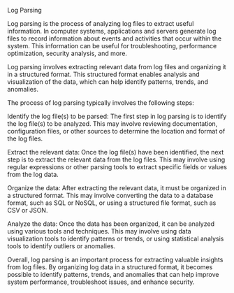 Log Parsing

Log parsing is the process of analyzing log files to extract useful information. In computer systems, applications and servers generate log files to record information about events and activities that occur within the system. This information can be useful for troubleshooting, performance optimization, security analysis, and more.

Log parsing involves extracting relevant data from log files and organizing it in a structured format. This structured format enables analysis and visualization of the data, which can help identify patterns, trends, and anomalies.

The process of log parsing typically involves the following steps:

Identify the log file(s) to be parsed: The first step in log parsing is to identify the log file(s) to be analyzed. This may involve reviewing documentation, configuration files, or other sources to determine the location and format of the log files.

Extract the relevant data: Once the log file(s) have been identified, the next step is to extract the relevant data from the log files. This may involve using regular expressions or other parsing tools to extract specific fields or values from the log data.

Organize the data: After extracting the relevant data, it must be organized in a structured format. This may involve converting the data to a database format, such as SQL or NoSQL, or using a structured file format, such as CSV or JSON.

Analyze the data: Once the data has been organized, it can be analyzed using various tools and techniques. This may involve using data visualization tools to identify patterns or trends, or using statistical analysis tools to identify outliers or anomalies.

Overall, log parsing is an important process for extracting valuable insights from log files. By organizing log data in a structured format, it becomes possible to identify patterns, trends, and anomalies that can help improve system performance, troubleshoot issues, and enhance security.
